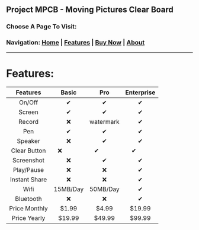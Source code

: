 ## Project MPCB - Moving Pictures Clear Board
### Choose A Page To Visit:
### Navigation: [Home](https://www.project-mpcb.gq) | [Features](https://www.project-mpcb.gq/Features) | [Buy Now](https://www.project-mpcb.gq/Buy) | [About](https://www.project-mpcb.gq/About)

___
# Features:

|Features           | Basic         | Pro           | Enterprise  |
|:-----------------:|:-------------:|:-------------:|:-----------:|
| On/Off            | ✔            | ✔            | ✔          |
| Screen            | ✔            | ✔            | ✔          |
| Record            | ❌            | watermark     | ✔          |
| Pen               | ✔            | ✔            | ✔          |
| Speaker           | ❌            | ✔            | ✔          |
| Clear Button      | ❌            | ✔            | ✔          |
| Screenshot        | ❌            | ✔            | ✔          |
| Play/Pause        | ❌            | ❌            | ✔          |
| Instant Share     | ❌            | ❌            | ✔          |
| Wifi              | 15MB/Day      | 50MB/Day      | ✔          |
| Bluetooth         | ❌            | ❌            | ✔          |
| Price Monthly     | $1.99         | $4.99         | $19.99       |
| Price  Yearly     | $19.99        | $49.99        | $99.99       |
